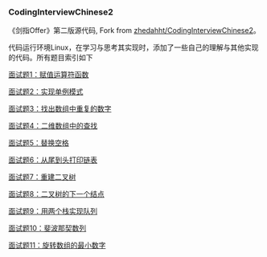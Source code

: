 ### CodingInterviewChinese2
《剑指Offer》第二版源代码, Fork from [zhedahht/CodingInterviewChinese2](https://github.com/zhedahht/CodingInterviewChinese2)。

代码运行环境Linux，在学习与思考其实现时，添加了一些自己的理解与其他实现的代码。所有题目索引如下

[面试题1：赋值运算符函数](./01_AssignmentOperator)  

[面试题2：实现单例模式](./02_Singleton)             

[面试题3：找出数组中重复的数字](./03_DuplicationInArray)

[面试题4：二维数组中的查找](./04_FindInPartiallySortedMatrix)

[面试题5：替换空格](./05_ReplaceSpaces)

[面试题6：从尾到头打印链表](./06_PrintListInReverseOrder)

[面试题7：重建二叉树](./07_COnstructBinaryTree)

[面试题8：二叉树的下一个结点](./08_NextNodeInBinaryTrees)

[面试题9：用两个栈实现队列](./09_QueueWithTwoStacks)

[面试题10：斐波那契数列](./10_Fibonacci)

[面试题11：旋转数组的最小数字](./11_MinNumberInRotatedArray)
